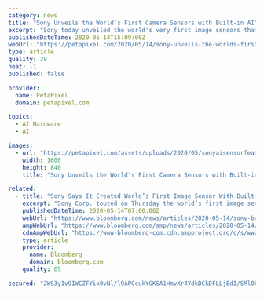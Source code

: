 ```yaml
---
category: news
title: "Sony Unveils the World’s First Camera Sensors with Built-in AI"
excerpt: "Sony today unveiled the world's very first image sensors that have artificial intelligence capabilities built-in. The sensors are capable of processing"
publishedDateTime: 2020-05-14T15:09:00Z
webUrl: "https://petapixel.com/2020/05/14/sony-unveils-the-worlds-first-camera-sensors-with-built-in-ai/"
type: article
quality: 39
heat: -1
published: false

provider:
  name: PetaPixel
  domain: petapixel.com

topics:
  - AI Hardware
  - AI

images:
  - url: "https://petapixel.com/assets/uploads/2020/05/sonyaisensorfeattt.jpg"
    width: 1600
    height: 840
    title: "Sony Unveils the World’s First Camera Sensors with Built-in AI"

related:
  - title: "Sony Says It Created World’s First Image Sensor With Built-in AI"
    excerpt: "Sony Corp. touted on Thursday the world’s first image sensors with built-in artificial intelligence, promising to make data-gathering tasks much faster and more secure. Calling it the first of its kind,"
    publishedDateTime: 2020-05-14T07:00:00Z
    webUrl: "https://www.bloomberg.com/news/articles/2020-05-14/sony-builds-ai-into-latest-image-sensor?srnd=all"
    ampWebUrl: "https://www.bloomberg.com/amp/news/articles/2020-05-14/sony-builds-ai-into-latest-image-sensor"
    cdnAmpWebUrl: "https://www-bloomberg-com.cdn.ampproject.org/c/s/www.bloomberg.com/amp/news/articles/2020-05-14/sony-builds-ai-into-latest-image-sensor"
    type: article
    provider:
      name: Bloomberg
      domain: bloomberg.com
    quality: 69

secured: "2WS3y1v9IWCZFYix0vNl/l9APCcukYGKSA1HmvXr4YdkDCkDFLLjEdI/SMl0EYH3VgQVhkfBEet/5zACA7Uf0r11xM6Yu44iIoMGxToqqdsBAG/rCBW9rIHwWRKXqgRiDwEPdAn/FAmZUw4yABIvJID2nIJg7Vvq2fMdJydmOy9PIn0QEJrBacEgoWaaxwxyRQBbZe6COvlQMc+431O8Zoyp3Vos8ofL5fev9M2DNng4h1gV0yYqJZyYQ+P7F6FomnPgfNjMMohWQ0i88Ybpgc7I9gNzd9gNX8riBjAnDNd4Xfxzz1S8YdveMW9weLj+DAX7NoR9Kpl4OKf8nQkRhGyf/DOJ6wpkeG2i/kffi9F0Wx4Y0wGOuCTiedMS2200zyfJERYktY6bFZLhA3PwOCgb24ArsTnJXdtZ7CutbjJpuBPUKTO3ayIpDRkDKhftzHspB40LyJc+qT9ijKeX3ooXJYD7VlqiSaa8InIc0VU=;wzLuSbv2wyr/1sC4cJns9g=="
---
```


